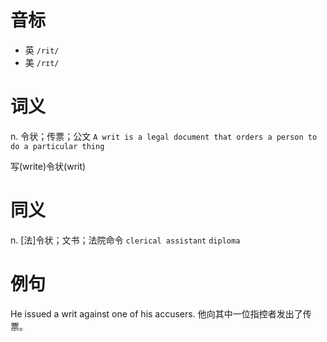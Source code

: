 # 音标

- 英 `/rit/`
- 美 `/rɪt/`

# 词义

n. 令状；传票；公文
`A writ is a legal document that orders a person to do a particular thing`



写(write)令状(writ)

# 同义

n. [法]令状；文书；法院命令
`clerical assistant` `diploma`

# 例句

He issued a writ against one of his accusers.
他向其中一位指控者发出了传票。


